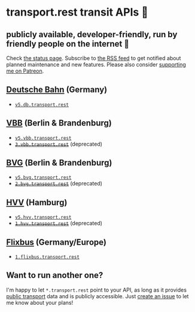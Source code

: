 # transport.rest transit APIs 🚂

## publicly available, developer-friendly, run by friendly people on the internet 👋

Check [the status page](https://status.transport.rest). Subscribe to [the RSS feed](https://transport.rest/feed.xml) to get notified about planned maintenance and new features. Please also consider [supporting me on Patreon](https://patreon.com/derhuerst).

## [Deutsche Bahn](https://en.wikipedia.org/wiki/Deutsche_Bahn) (Germany)

- [`v5.db.transport.rest`](https://v5.db.transport.rest/)

## [VBB](https://en.wikipedia.org/wiki/Verkehrsverbund_Berlin-Brandenburg) (Berlin & Brandenburg)

- [`v5.vbb.transport.rest`](https://v5.vbb.transport.rest/)
- ~~[`3.vbb.transport.rest`](https://3.vbb.transport.rest/)~~ (deprecated)

## [BVG](https://en.wikipedia.org/wiki/Berliner_Verkehrsbetriebe) (Berlin & Brandenburg)

- [`v5.bvg.transport.rest`](https://v5.bvg.transport.rest/)
- ~~[`2.bvg.transport.rest`](https://2.bvg.transport.rest/)~~ (deprecated)

## [HVV](https://en.wikipedia.org/wiki/Hamburger_Verkehrsverbund) (Hamburg)

- [`v5.hvv.transport.rest`](https://v5.hvv.transport.rest/)
- ~~[`1.hvv.transport.rest`](https://1.hvv.transport.rest/)~~ (deprecated)

## [Flixbus](https://en.wikipedia.org/wiki/Flixbus) (Germany/Europe)

- [`1.flixbus.transport.rest`](https://github.com/juliuste/meinfernbus-rest/blob/v1/readme.md)

## Want to run another one?

I'm happy to let `*.transport.rest` point to your API, as long as it provides [public transport](https://en.wikipedia.org/wiki/Public_transport) data and is publicly accessible. Just [create an issue](https://github.com/derhuerst/transport.rest/issues/new) to let me know about your plans!
